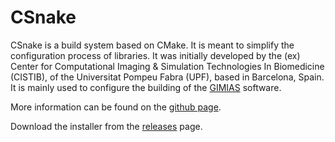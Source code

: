 CSnake
=======

CSnake is a build system based on CMake. It is meant to simplify the configuration 
process of libraries. It was initially developed by the (ex)
Center for Computational Imaging & Simulation Technologies In Biomedicine (CISTIB), 
of the Universitat Pompeu Fabra (UPF), based in Barcelona, Spain. 
It is mainly used to configure the building of the [GIMIAS](http://www.gimias.org/) software.

More information can be found on the [github page](https://github.com/csnake-org/CSnake).

Download the installer from the [releases](https://github.com/csnake-org/CSnake/releases) page.
